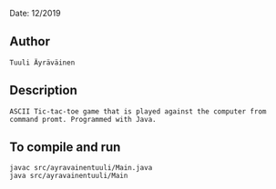 Date: 12/2019

## Author
	Tuuli Äyräväinen
	
## Description
	ASCII Tic-tac-toe game that is played against the computer from command promt. Programmed with Java.
	
## To compile and run
	javac src/ayravainentuuli/Main.java
	java src/ayravainentuuli/Main
